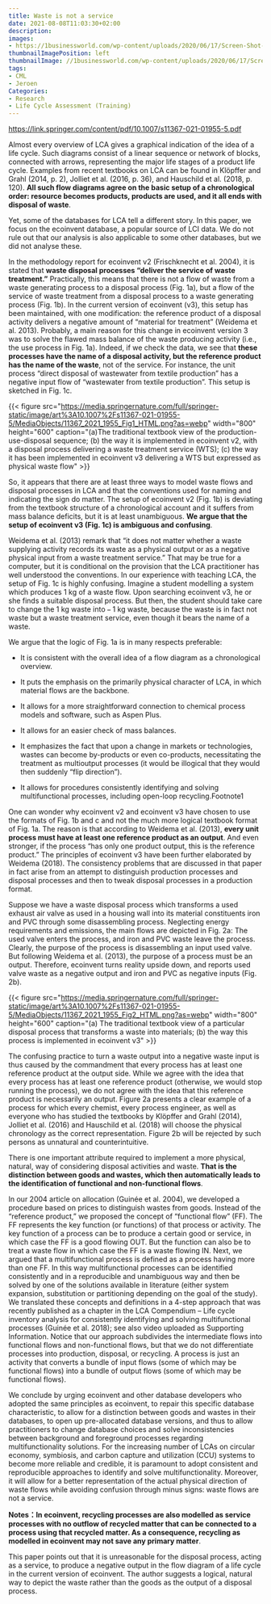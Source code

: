 ```yaml
---
title: Waste is not a service
date: 2021-08-08T11:03:30+02:00
description:
images:
- https://1businessworld.com/wp-content/uploads/2020/06/17/Screen-Shot-2020-06-17-at-4.55.08-PM.png
thumbnailImagePosition: left
thumbnailImage: //1businessworld.com/wp-content/uploads/2020/06/17/Screen-Shot-2020-06-17-at-4.55.08-PM.png
tags:
- CML
- Jeroen
Categories:
- Research
- Life Cycle Assessment (Training)
---
```


https://link.springer.com/content/pdf/10.1007/s11367-021-01955-5.pdf

Almost every overview of LCA gives a graphical indication of the idea of a life cycle. Such diagrams consist of a linear sequence or network of blocks, connected with arrows, representing the major life stages of a product life cycle. Examples from recent textbooks on LCA can be found in Klöpffer and Grahl (2014, p. 2), Jolliet et al. (2016, p. 36), and Hauschild et al. (2018, p. 120). **All such flow diagrams agree on the basic setup of a chronological order: resource becomes products, products are used, and it all ends with disposal of waste**.

Yet, some of the databases for LCA tell a different story. In this paper, we focus on the ecoinvent database, a popular source of LCI data. We do not rule out that our analysis is also applicable to some other databases, but we did not analyse these.

In the methodology report for ecoinvent v2 (Frischknecht et al. 2004), it is stated that **waste disposal processes “deliver the service of waste treatment.”** Practically, this means that there is not a flow of waste from a waste generating process to a disposal process (Fig. 1a), but a flow of the service of waste treatment from a disposal process to a waste generating process (Fig. 1b). In the current version of ecoinvent (v3), this setup has been maintained, with one modification: the reference product of a disposal activity delivers a negative amount of “material for treatment” (Weidema et al. 2013). Probably, a main reason for this change in ecoinvent version 3 was to solve the flawed mass balance of the waste producing activity (i.e., the use process in Fig. 1a). Indeed, if we check the data, we see that **these processes have the name of a disposal activity, but the reference product has the name of the waste**, not of the service. For instance, the unit process “direct disposal of wastewater from textile production” has a negative input flow of “wastewater from textile production”. This setup is sketched in Fig. 1c.

{{< figure src="https://media.springernature.com/full/springer-static/image/art%3A10.1007%2Fs11367-021-01955-5/MediaObjects/11367_2021_1955_Fig1_HTML.png?as=webp" width="800" height="600" caption="(a)The traditional textbook view of the production-use-disposal sequence; (b) the way it is implemented in ecoinvent v2, with a disposal process delivering a waste treatment service (WTS); (c) the way it has been implemented in ecoinvent v3 delivering a WTS but expressed as physical waste flow" >}}

So, it appears that there are at least three ways to model waste flows and disposal processes in LCA and that the conventions used for naming and indicating the sign do matter. The setup of ecoinvent v2 (Fig. 1b) is deviating from the textbook structure of a chronological account and it suffers from mass balance deficits, but it is at least unambiguous. **We argue that the setup of ecoinvent v3 (Fig. 1c) is ambiguous and confusing**.

Weidema et al. (2013) remark that “it does not matter whether a waste supplying activity records its waste as a physical output or as a negative physical input from a waste treatment service.” That may be true for a computer, but it is conditional on the provision that the LCA practitioner has well understood the conventions. In our experience with teaching LCA, the setup of Fig. 1c is highly confusing. Imagine a student modelling a system which produces 1 kg of a waste flow. Upon searching ecoinvent v3, he or she finds a suitable disposal process. But then, the student should take care to change the 1 kg waste into − 1 kg waste, because the waste is in fact not waste but a waste treatment service, even though it bears the name of a waste.

We argue that the logic of Fig. 1a is in many respects preferable:

* It is consistent with the overall idea of a flow diagram as a chronological overview.

* It puts the emphasis on the primarily physical character of LCA, in which material flows are the backbone.

* It allows for a more straightforward connection to chemical process models and software, such as Aspen Plus.

* It allows for an easier check of mass balances.

* It emphasizes the fact that upon a change in markets or technologies, wastes can become by-products or even co-products, necessitating the treatment as multioutput processes (it would be illogical that they would then suddenly “flip direction”).

* It allows for procedures consistently identifying and solving multifunctional processes, including open-loop recycling.Footnote1

One can wonder why ecoinvent v2 and ecoinvent v3 have chosen to use the formats of Fig. 1b and c and not the much more logical textbook format of Fig. 1a. The reason is that according to Weidema et al. (2013), **every unit process must have at least one reference product as an output**. And even stronger, if the process “has only one product output, this is the reference product.” The principles of ecoinvent v3 have been further elaborated by Weidema (2018). The consistency problems that are discussed in that paper in fact arise from an attempt to distinguish production processes and disposal processes and then to tweak disposal processes in a production format.

Suppose we have a waste disposal process which transforms a used exhaust air valve as used in a housing wall into its material constituents iron and PVC through some disassembling process. Neglecting energy requirements and emissions, the main flows are depicted in Fig. 2a: The used valve enters the process, and iron and PVC waste leave the process. Clearly, the purpose of the process is disassembling an input used valve. But following Weidema et al. (2013), the purpose of a process must be an output. Therefore, ecoinvent turns reality upside down, and reports used valve waste as a negative output and iron and PVC as negative inputs (Fig. 2b).

{{< figure src="https://media.springernature.com/full/springer-static/image/art%3A10.1007%2Fs11367-021-01955-5/MediaObjects/11367_2021_1955_Fig2_HTML.png?as=webp" width="800" height="600" caption="(a) The traditional textbook view of a particular disposal process that transforms a waste into materials; (b) the way this process is implemented in ecoinvent v3" >}}

The confusing practice to turn a waste output into a negative waste input is thus caused by the commandment that every process has at least one reference product at the output side. While we agree with the idea that every process has at least one reference product (otherwise, we would stop running the process), we do not agree with the idea that this reference product is necessarily an output. Figure 2a presents a clear example of a process for which every chemist, every process engineer, as well as everyone who has studied the textbooks by Klöpffer and Grahl (2014), Jolliet et al. (2016) and Hauschild et al. (2018) will choose the physical chronology as the correct representation. Figure 2b will be rejected by such persons as unnatural and counterintuitive.

There is one important attribute required to implement a more physical, natural, way of considering disposal activities and waste. **That is the distinction between goods and wastes, which then automatically leads to the identification of functional and non-functional flows**.

In our 2004 article on allocation (Guinée et al. 2004), we developed a procedure based on prices to distinguish wastes from goods. Instead of the “reference product,” we proposed the concept of “functional flow” (FF). The FF represents the key function (or functions) of that process or activity. The key function of a process can be to produce a certain good or service, in which case the FF is a good flowing OUT. But the function can also be to treat a waste flow in which case the FF is a waste flowing IN. Next, we argued that a multifunctional process is defined as a process having more than one FF. In this way multifunctional processes can be identified consistently and in a reproducible and unambiguous way and then be solved by one of the solutions available in literature (either system expansion, substitution or partitioning depending on the goal of the study). We translated these concepts and definitions in a 4-step approach that was recently published as a chapter in the LCA Compendium – Life cycle inventory analysis for consistently identifying and solving multifunctional processes (Guinée et al. 2018); see also video uploaded as Supporting Information. Notice that our approach subdivides the intermediate flows into functional flows and non-functional flows, but that we do not differentiate processes into production, disposal, or recycling. A process is just an activity that converts a bundle of input flows (some of which may be functional flows) into a bundle of output flows (some of which may be functional flows).

We conclude by urging ecoinvent and other database developers who adopted the same principles as ecoinvent, to repair this specific database characteristic, to allow for a distinction between goods and wastes in their databases, to open up pre-allocated database versions, and thus to allow practitioners to change database choices and solve inconsistencies between background and foreground processes regarding multifunctionality solutions. For the increasing number of LCAs on circular economy, symbiosis, and carbon capture and utilization (CCU) systems to become more reliable and credible, it is paramount to adopt consistent and reproducible approaches to identify and solve multifunctionality. Moreover, it will allow for a better representation of the actual physical direction of waste flows while avoiding confusion through minus signs: waste flows are not a service.

**Notes：In ecoinvent, recycling processes are also modelled as service processes with no outflow of recycled matter that can be connected to a process using that recycled matter. As a consequence, recycling as modelled in ecoinvent may not save any primary matter**.

This paper points out that it is unreasonable for the disposal process, acting as a service, to produce a negative output in the flow diagram of a life cycle in the current version of ecoinvent. The author suggests a logical, natural way to depict the waste rather than the goods as the output of a disposal process.
